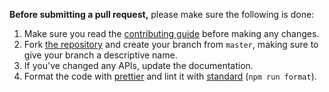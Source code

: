 **Before submitting a pull request,** please make sure the following is done:

1. Make sure you read the [contributing guide](https://github.com/openvcash/vcash-electron/blob/master/.github/CONTRIBUTING.md) before making any changes.
2. Fork [the repository](https://github.com/openvcash/vcash-electron) and create your branch from `master`, making sure to give your branch a descriptive name.
3. If you've changed any APIs, update the documentation.
4. Format the code with [prettier](https://github.com/prettier/prettier) and lint it with [standard](https://standardjs.com/) (`npm run format`).
